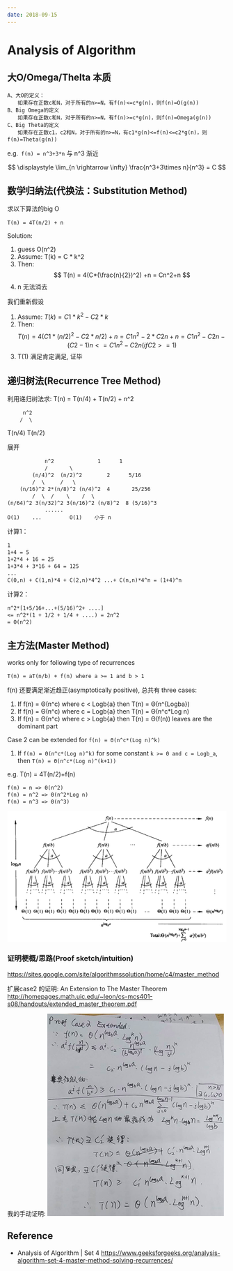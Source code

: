 ```yaml
---
date: 2018-09-15
---
```

# Analysis of Algorithm
## 大O/Omega/Thelta 本质
    A、大O的定义：
    　　如果存在正数c和N，对于所有的n>=N，有f(n)<=c*g(n)，则f(n)=O(g(n))
    B、Big Omega的定义
    　　如果存在正数c和N，对于所有的n>=N，有f(n)>=c*g(n)，则f(n)=Omega(g(n))
    C、Big Theta的定义
    　　如果存在正数c1，c2和N，对于所有的n>=N，有c1*g(n)<=f(n)<=c2*g(n)，则f(n)=Theta(g(n))

e.g.` f(n) = n^3+3*n` 与 n^3 渐近

$$
\displaystyle \lim_{n \rightarrow \infty} \frac{n^3+3\times n}{n^3} = C
$$

## 数学归纳法(代换法：Substitution Method)
求以下算法的big O

    T(n) = 4T(n/2) + n

Solution: 

1. guess O(n^2)
2. Assume: T(k) = C * k^2
3. Then: 
$$ 
    T(n) = 4(C*(\frac{n}{2})^2) +n 
        = Cn^2+n
$$
4. n 无法消去

我们重新假设
1. Assume: $T(k) = C1 * k^2 - C2*k$
2. Then: 
$$ 
    T(n) = 4(C1*(n/2)^2 - C2*n/2) +n 
        = C1n^2 - 2*C2n +n
        = C1n^2 - C2n - (C2 -1)n
        <= C1n^2 - C2n      (if C2>=1)
$$
3. T(1) 满足肯定满足, 证毕

## 递归树法(Recurrence Tree Method)
利用递归树法求: T(n) = T(n/4) + T(n/2) + n^2

         n^2
        /  \
  T(n/4)    T(n/2)

展开

                n^2              1      1
                /       \
            (n/4)^2  (n/2)^2        2      5/16
            /  \     /   \
        (n/16)^2 2*(n/8)^2 (n/4)^2  4       25/256
            /  \  /    \    /  \
    (n/64)^2 3(n/32)^2 3(n/16)^2 (n/8)^2  8 (5/16)^3
                ......
    O(1)    ...         O(1)    小于 n

计算1：

    1
    1+4 = 5
    1+2*4 + 16 = 25
    1+3*4 + 3*16 + 64 = 125
    ...
    C(0,n) + C(1,n)*4 + C(2,n)*4^2 ...+ C(n,n)*4^n = (1+4)^n

计算2：

    n^2*[1+5/16+...+(5/16)^2+ ....]
    <= n^2*(1 + 1/2 + 1/4 + ....) = 2n^2
    = O(n^2)

## 主方法(Master Method)
works only for following type of recurrences 

    T(n) = aT(n/b) + f(n) where a >= 1 and b > 1

f(n) 还要满足渐近趋正(asymptotically positive), 总共有 three cases:
1. If f(n) = Θ(n^c) where c < Logb{a} then T(n) = Θ(n^{Logba})  
2. If f(n) = Θ(n^c) where c = Logb{a} then T(n) = Θ(n^c*Log n)
3. If f(n) = Θ(n^c) where c > Logb{a} then T(n) = Θ(f(n))       leaves are the dominant part

Case 2 can be extended for `f(n) = Θ(n^c*(Log n)^k)`
1. If `f(n) = Θ(n^c*(Log n)^k)` for some constant `k >= 0 and c = Logb_a`, then `T(n) = Θ(n^c*(Log n)^(k+1))`

e.g. T(n) = 4T(n/2)+f(n)

    f(n) = n => Θ(n^2)
    f(n) = n^2 => Θ(n^2*Log n)
    f(n) = n^3 => Θ(n^3)

![](/img/algo/master-theorem-tree.png)

### 证明梗概/思路(Proof sketch/intuition)
https://sites.google.com/site/algorithmssolution/home/c4/master_method

扩展case2 的证明: An Extension to The Master Theorem
http://homepages.math.uic.edu/~leon/cs-mcs401-s08/handouts/extended_master_theorem.pdf

我的手动证明:
![](/img/algo/master-theorem-case2-extended-proof.png)

## Reference
- Analysis of Algorithm | Set 4 
 https://www.geeksforgeeks.org/analysis-algorithm-set-4-master-method-solving-recurrences/